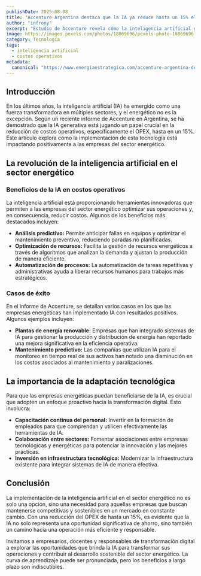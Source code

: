 ```yaml
---
publishDate: 2025-08-08
title: "Accenture Argentina destaca que la IA ya reduce hasta un 15% el OPEX en el sector energético"
author: "infrony"
excerpt: "Estudio de Accenture revela cómo la inteligencia artificial generativa está transformando el sector energético al reducir costos operativos en un 15%."
image: https://images.pexels.com/photos/18069696/pexels-photo-18069696.png
category: Tecnología
tags:
  - inteligencia artificial
  - costos operativos
metadata:
  canonical: "https://www.energiaestrategica.com/accenture-argentina-destaca-que-la-ia-ya-reduce-hasta-un-15-el-opex-en-el-sector-energetico/"
---
```


## Introducción

En los últimos años, la inteligencia artificial (IA) ha emergido como una fuerza transformadora en múltiples sectores, y el energético no es la excepción. Según un reciente informe de Accenture en Argentina, se ha demostrado que la IA generativa está jugando un papel crucial en la reducción de costos operativos, específicamente el OPEX, hasta en un 15%. Este artículo explora cómo la implementación de esta tecnología está impactando positivamente a las empresas del sector energético.

## La revolución de la inteligencia artificial en el sector energético

### Beneficios de la IA en costos operativos

La inteligencia artificial está proporcionando herramientas innovadoras que permiten a las empresas del sector energético optimizar sus operaciones y, en consecuencia, reducir costos. Algunos de los beneficios más destacados incluyen:

- **Análisis predictivo:** Permite anticipar fallas en equipos y optimizar el mantenimiento preventivo, reduciendo paradas no planificadas.
- **Optimización de recursos:** Facilita la gestión de recursos energéticos a través de algoritmos que analizan la demanda y ajustan la producción de manera eficiente.
- **Automatización de procesos:** La automatización de tareas repetitivas y administrativas ayuda a liberar recursos humanos para trabajos más estratégicos.

### Casos de éxito

En el informe de Accenture, se detallan varios casos en los que las empresas energéticas han implementado IA con resultados positivos. Algunos ejemplos incluyen:

- **Plantas de energía renovable:** Empresas que han integrado sistemas de IA para gestionar la producción y distribución de energía han reportado una mejora significativa en la eficiencia operativa.
- **Mantenimiento predictivo:** Las compañías que utilizan IA para el monitoreo en tiempo real de sus activos han notado una disminución en los costos asociados al mantenimiento y paralizaciones.

## La importancia de la adaptación tecnológica

Para que las empresas energéticas puedan beneficiarse de la IA, es crucial que adopten un enfoque proactivo hacia la transformación digital. Esto involucra:

- **Capacitación continua del personal:** Invertir en la formación de empleados para que comprendan y utilicen efectivamente las herramientas de IA.
- **Colaboración entre sectores:** Fomentar asociaciones entre empresas tecnológicas y energéticas para potenciar la innovación y las mejores prácticas.
- **Inversión en infraestructura tecnológica:** Modernizar la infraestructura existente para integrar sistemas de IA de manera efectiva.

## Conclusión

La implementación de la inteligencia artificial en el sector energético no es solo una opción, sino una necesidad para aquellas empresas que buscan mantenerse competitivas y sostenibles en un mercado en constante cambio. Con una reducción del OPEX de hasta un 15%, es evidente que la IA no solo representa una oportunidad significativa de ahorro, sino también un camino hacia una operación más eficiente y responsable.

Invitamos a empresarios, docentes y responsables de transformación digital a explorar las oportunidades que brinda la IA para transformar sus operaciones y contribuir al desarrollo sostenible del sector energético. La curva de aprendizaje puede ser pronunciada, pero los beneficios a largo plazo son indiscutibles.